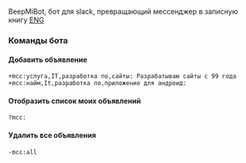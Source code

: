BeepMiBot, бот для slack, превращающий мессенджер в записную книгу [ENG](README_EN.MD "ttl")
### Команды бота
#### Добавить объявление
 `+mcc:услуга,IT,разработка по,сайты: Разрабатываю сайты с 99 года`<br/>
 `+mcc:найм,It,разработка по,приложение для андроид: `

#### Отобразить список моих объявлений
`?mcc:`

#### Удалить все объявления
`-mcc:all`
